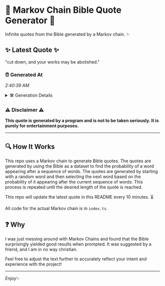 # 📖 Markov Chain Bible Quote Generator 📖

Infinite quotes from the Bible generated by a Markov chain. ✨

## ✨ Latest Quote ✨
"cut down, and your works may be abolished."

### ⏰ Generated At
*2:40:39 AM*

<details>
    <summary>🛠️ Generation Details</summary>
    <p>
        <strong>🌱 Seed:</strong> cut<br>
        <strong>🔄 Iterations:</strong> 7<br>
        <strong>📜 Context History:</strong><br>[ cut ]: down,<br>[ cut, down, ]: and<br>[ cut, down,, and ]: your<br>[ cut, down,, and, your ]: works<br>[ cut, down,, and, your, works ]: may<br>[ cut, down,, and, your, works, may ]: be<br>[ down,, and, your, works, may, be ]: abolished.<br>
    </p>
</details>

### ⚠️ Disclaimer ⚠️
**This quote is generated by a program and is not to be taken seriously. It is purely for entertainment purposes.**

---

## 🔍 How It Works

This repo uses a Markov chain to generate Bible quotes. The quotes are generated by using the Bible as a dataset to find the probability of a word appearing after a sequence of words. The quotes are generated by starting with a random word and then selecting the next word based on the probability of it appearing after the current sequence of words. This process is repeated until the desired length of the quote is reached.

This repo will update the latest quote in this README every 10 minutes. ⏳

All code for the actual Markov chain is in `index.ts`.

## ❓ Why

I was just messing around with Markov Chains and found that the Bible surprisingly yielded good results when prompted. 
It was suggested by a friend, and I am in no way christian.

Feel free to adjust the text further to accurately reflect your intent and experience with the project!

---

*Enjoy*✨
